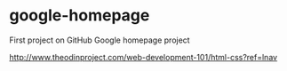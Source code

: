 # google-homepage
First project on GitHub
Google homepage project

http://www.theodinproject.com/web-development-101/html-css?ref=lnav
